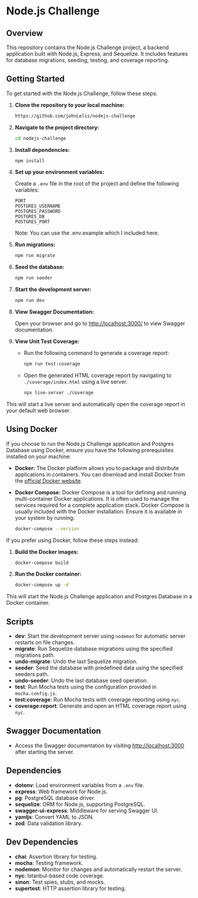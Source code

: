 # Node.js Challenge

## Overview

This repository contains the Node.js Challenge project, a backend application built with Node.js, Express, and Sequelize. It includes features for database migrations, seeding, testing, and coverage reporting.

## Getting Started

To get started with the Node.js Challenge, follow these steps:

1. **Clone the repository to your local machine:**

   ```bash
   https://github.com/johnLelis/nodejs-challenge
   ```

2. **Navigate to the project directory:**

   ```bash
   cd nodejs-challenge
   ```

3. **Install dependencies:**

   ```bash
   npm install
   ```

4. **Set up your environment variables:**

   Create a `.env` file in the root of the project and define the following variables:

   ```env
   PORT
   POSTGRES_USERNAME
   POSTGRES_PASSWORD
   POSTGRES_DB
   POSTGRES_PORT
   ```

   Note: You can use the .env.example which I included here.

5. **Run migrations:**

   ```bash
   npm run migrate
   ```

6. **Seed the database:**

   ```bash
   npm run seeder
   ```

7. **Start the development server:**

   ```bash
   npm run dev
   ```

8. **View Swagger Documentation:**

   Open your browser and go to [http://localhost:3000/](http://localhost:3000/) to view Swagger documentation.

9. **View Unit Test Coverage:**

   - Run the following command to generate a coverage report:

     ```bash
     npm run test:coverage
     ```

   - Open the generated HTML coverage report by navigating to `./coverage/index.html` using a live server.

     ```bash
     npx live-server ./coverage
     ```

This will start a live server and automatically open the coverage report in your default web browser.

## Using Docker

If you choose to run the Node.js Challenge application and Postgres Database using Docker, ensure you have the following prerequisites installed on your machine:

- **Docker:** The Docker platform allows you to package and distribute applications in containers. You can download and install Docker from the [official Docker website](https://www.docker.com/get-started).

- **Docker Compose:** Docker Compose is a tool for defining and running multi-container Docker applications. It is often used to manage the services required for a complete application stack. Docker Compose is usually included with the Docker installation. Ensure it is available in your system by running:

  ```bash
  docker-compose --version
  ```

If you prefer using Docker, follow these steps instead:

1. **Build the Docker images:**

   ```bash
   docker-compose build
   ```

2. **Run the Docker container:**

   ```bash
   docker-compose up -d
   ```

This will start the Node.js Challenge application and Postgres Database in a Docker container.

## Scripts

- **dev**: Start the development server using `nodemon` for automatic server restarts on file changes.
- **migrate**: Run Sequelize database migrations using the specified migrations path.
- **undo-migrate**: Undo the last Sequelize migration.
- **seeder**: Seed the database with predefined data using the specified seeders path.
- **undo-seeder**: Undo the last database seed operation.
- **test**: Run Mocha tests using the configuration provided in `mocha.config.js`.
- **test:coverage**: Run Mocha tests with coverage reporting using `nyc`.
- **coverage:report**: Generate and open an HTML coverage report using `nyc`.

## Swagger Documentation

- Access the Swagger documentation by visiting [http://localhost:3000](http://localhost:3000/) after starting the server.

## Dependencies

- **dotenv**: Load environment variables from a `.env` file.
- **express**: Web framework for Node.js.
- **pg**: PostgreSQL database driver.
- **sequelize**: ORM for Node.js, supporting PostgreSQL.
- **swagger-ui-express**: Middleware for serving Swagger UI.
- **yamljs**: Convert YAML to JSON.
- **zod**: Data validation library.

## Dev Dependencies

- **chai**: Assertion library for testing.
- **mocha**: Testing framework.
- **nodemon**: Monitor for changes and automatically restart the server.
- **nyc**: Istanbul-based code coverage.
- **sinon**: Test spies, stubs, and mocks.
- **supertest**: HTTP assertion library for testing.
